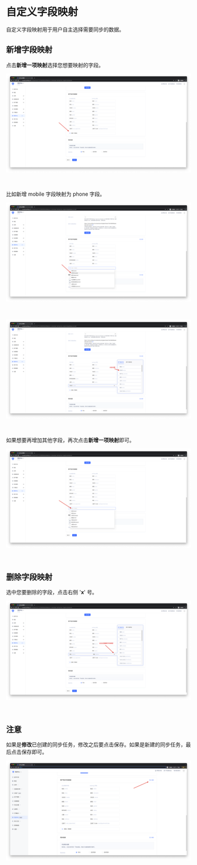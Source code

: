 # 自定义字段映射

<LastUpdated/>

自定义字段映射用于用户自主选择需要同步的数据。

## 新增字段映射

点击**新增一项映射**选择您想要映射的字段。

![](../images/addFieldMapping.png)

<br/>

比如新增 mobile 字段映射为 phone 字段。

![](../images/fieldMappingMobile.png)

<br/>

![](../images/fieldMappingPhone.png)

<br/>

如果想要再增加其他字段，再次点击**新增一项映射**即可。

![](../images/addNewFieldMapping.png)

<br/>

## 删除字段映射

选中您要删除的字段，点击右侧 '**x**' 号。

![](../images/deleteFieldMapping.png)

<br/>

## 注意

如果是**修改**已创建的同步任务，修改之后要点击保存。如果是新建的同步任务，最后点击保存即可。

![](../images/saveFieldMapping.png)

<br/>
